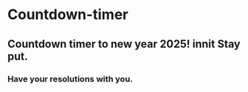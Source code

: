 # Countdown-timer

## Countdown timer to new year 2025! innit Stay put.

### Have your resolutions with you.

